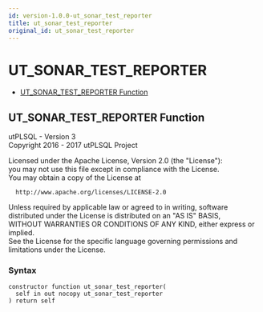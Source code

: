 ```yaml
---
id: version-1.0.0-ut_sonar_test_reporter
title: ut_sonar_test_reporter
original_id: ut_sonar_test_reporter
---
```


# UT_SONAR_TEST_REPORTER






- [UT_SONAR_TEST_REPORTER Function](#ut_sonar_test_reporter)












 
## UT_SONAR_TEST_REPORTER Function<a name="ut_sonar_test_reporter"></a>


<p>
<p>utPLSQL - Version 3<br />  Copyright 2016 - 2017 utPLSQL Project</p><p>  Licensed under the Apache License, Version 2.0 (the &quot;License&quot;):<br />  you may not use this file except in compliance with the License.<br />  You may obtain a copy of the License at</p><pre><code>  http://www.apache.org/licenses/LICENSE-2.0</code></pre><p>  Unless required by applicable law or agreed to in writing, software<br />  distributed under the License is distributed on an &quot;AS IS&quot; BASIS,<br />  WITHOUT WARRANTIES OR CONDITIONS OF ANY KIND, either express or implied.<br />  See the License for the specific language governing permissions and<br />  limitations under the License.</p>
</p>

### Syntax
```plsql
constructor function ut_sonar_test_reporter(
  self in out nocopy ut_sonar_test_reporter
) return self
```

 





 
